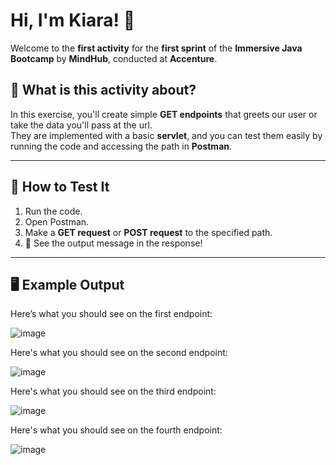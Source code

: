 # Hi, I'm Kiara! 👋

Welcome to the **first activity** for the **first sprint** of the **Immersive Java Bootcamp** by **MindHub**, conducted at **Accenture**.

## 📝 What is this activity about?

In this exercise, you'll create simple **GET endpoints** that greets our user or take the data you'll pass at the url.  
They are implemented with a basic **servlet**, and you can test them easily by running the code and accessing the path in **Postman**.

---

## 🚀 How to Test It

1. Run the code.
2. Open Postman.
3. Make a **GET request** or **POST request** to the specified path.
4. 🎉 See the output message in the response!

---

## 🖥️ Example Output

Here’s what you should see on the first endpoint:


![image](https://github.com/user-attachments/assets/5f825e0c-f904-43eb-a3c8-83f5f378aef9)

Here's what you should see on the second endpoint:

![image](https://github.com/user-attachments/assets/de156ce6-2589-4814-a76e-96f308046cf2)

Here's what you should see on the third endpoint: 

![image](https://github.com/user-attachments/assets/356b672e-4012-4190-915a-7ad7fc32d792)

Here's what you should see on the fourth endpoint: 

![image](https://github.com/user-attachments/assets/6f444841-47a1-4b3a-8ab4-646d4a50d1cc)




